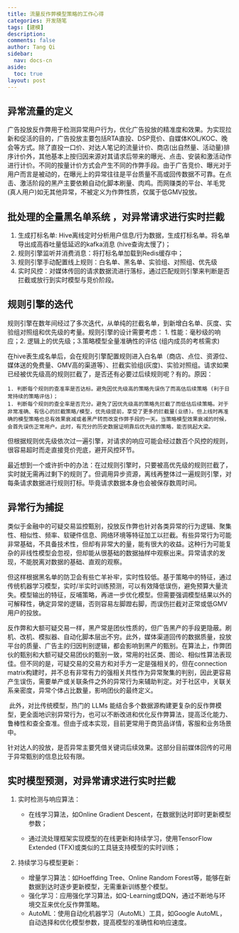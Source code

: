 ```yaml
---
title: 流量反作弊模型策略的工作心得
categories: 开发随笔
tags: [建模]
description: 
comments: false
author: Tang Qi
sidebar:
  nav: docs-cn
aside:
  toc: true
layout: post
---
```


## 异常流量的定义

​	广告投放反作弊用于检测异常用户行为，优化广告投放的精准度和效果。为实现拉新和促活的目的，广告投放主要包括RTA直投、DSP竞价、自媒体KOL/KOC、晚会等方式。除了直投一口价、对达人笔记的流量计价、商店(出自然量、活动量)排序计价外，其他基本上按归因来源对其请求后带来的曝光、点击、安装和激活动作进行计价。不同的按量计价方式会产生不同的作弊手段。由于广告竞价、曝光对于用户而言是被动的，在曝光上的异常往往是平台质量不高或回传数据不可靠。在点击、激活阶段的黑产主要依赖自动化脚本刷量、肉鸡。而网赚类的平台、羊毛党(真人用户)如无其他异常，不被定义为作弊性质，仅属于低GMV投放。



## 批处理的全量黑名单系统 ，对异常请求进行实时拦截

1. 生成打标名单: Hive离线定时分析用户信息/行为数据，生成打标名单。将名单导出成高吞吐量低延迟的kafka消息 (hive查询太慢了)；
2. 规则引擎监听并消费消息：将打标名单加载到Redis缓存中；
3. 规则引擎手动配置线上规则：白名单、黑名单、实验组、对照组、优先级
4. 实时风控：对媒体传回的请求数据流进行落标，通过匹配规则引擎来判断是否拦截或放行到实时模型与竞价阶段。



## 规则引擎的迭代 

​	规则引擎在数年间经过了多次迭代，从单纯的拦截名单，到新增白名单、灰度、实验组对照组和优先级的考量。规则引擎的设计需要考虑： 1. 性能：毫秒级的响应；2. 逻辑上的优先级；3.策略模型全量准确性的评估 (组内成员的考核需求)  

​	在hive表生成名单后，会在规则引擎配置规则进入白名单（商店、点位、资源位、媒体送的免费量、GMV高的渠道等）、拦截实验组(灰度)、实验对照组。请求如果已经被优先级高的规则拦截了，是否还有必要过后续规则呢？有的。原因： 

	1. 判断每个规则的查准率是否达标。避免因优先级高的策略先误伤了而高估后续策略 (利于日常持续的策略评估)； 
	1. 判断每个规则的查全率是否充分。避免了因优先级高的策略先拦截了而低估后续策略。对于非常准确、有信心的拦截策略/模型，优先级提前，享受了更多的拦截量(业绩)。但上线时再准确的模型策略也总有效果衰减或者黑产转而改变作弊手段的一天。当策略模型效果衰减的时候，会首先误伤正常用户。此时，有充分的历史数据证明靠后优先级的策略，能否挑起大梁。

​	但根据规则优先级依次过一遍引擎，对请求的响应可能会经过数百个风控的规则，很容易超时而走直接竞价兜底，避开风控环节。

​	最近想到一个或许折中的办法：在过规则引擎时，只要被高优先级的规则拦截了，实时就无需再过剩下的规则了。但调用异步资源，离线再整体过一遍规则引擎，对每条请求数据进行规则打标。毕竟请求数据本身也会被保存数周时间。



## 异常行为捕捉

​	类似于金融中的可疑交易监控甄别，投放反作弊也针对各类异常的行为逻辑、聚集性、相似性、频率、软硬件信息、网络环境等特征加工以拦截。有些异常行为可能非常基础，不具备技术性，但却有非常大的量，能有很大的收益。这种行为可能复杂的非线性模型会忽视，但却能从很基础的数据抽样中观察出来。异常请求的发现，不能脱离对数据的基础、直观的观察。

​	但这样根据黑名单的防卫会有些亡羊补牢，实时性较低。基于策略中的特征，通过传统机器学习模型，实时/半实时训练预测，可以有效降低误伤，避免预算大量流失。模型输出的特征，反哺策略，再进一步优化模型。但需要强调模型结果以外的可解释性，确定异常的逻辑，否则容易左脚蹬右脚，而误伤拦截对正常或低GMV用户的投放。

​	反作弊和大额可疑交易一样，黑产常是团伙性质的，但广告黑产的手段更隐蔽。刷机、改机、模拟器、自动化脚本层出不穷。此外，媒体渠道回传的数据质量，投放平台的质量、广告主的归因判别逻辑，都会影响到黑产的甄别。在算法上，作弊团伙的甄别和大额可疑交易团伙的甄别一致，常用的社区类、图论、相似性算法表现佳。但不同的是，可疑交易的交易方和对手方一定是强相关的，但在connection matrix构建时，并不总有非常有力的强相关共性作为异常聚集的判别，因此更容易产生误伤，需要单产或关联条件之外的异常行为来辅助判定。对于社区中，关联关系亲密度，异常个体占比数量，影响团伙的最终定义。

​	此外，对比传统模型，热门的 LLMs 能结合多个数据源构建更复杂的反作弊模型，更全面地识别异常行为，也可以不断改进和优化反作弊算法，提高泛化能力、鲁棒性和查全查准。但由于成本实现，目前更常用于商货品详情，客服和业务场景中。

​	针对达人的投放，是否异常主要凭借关键词后续效果。这部分目前媒体回传的可用于异常甄别的信息比较有限。



## 实时模型预测，对异常请求进行实时拦截

1. 实时检测与响应算法：

   + 在线学习算法，如Online Gradient Descent，在数据到达时即时更新模型参数；

   + 通过流处理框架实现模型的在线更新和持续学习，使用TensorFlow Extended (TFX)或类似的工具链支持模型的实时训练；

2. 持续学习与模型更新：

   - 增量学习算法：如Hoeffding Tree、Online Random Forest等，能够在新数据到达时逐步更新模型，无需重新训练整个模型。
   - 强化学习：应用强化学习算法，如Q-Learning或DQN，通过不断地与环境交互来优化反作弊策略。
   - AutoML：使用自动化机器学习（AutoML）工具，如Google AutoML，自动选择和优化模型参数，提高模型的准确性和响应速度。
     













